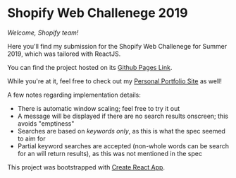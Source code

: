 # Shopify Web Challenege 2019

*Welcome, Shopify team!*

Here you'll find my submission for the Shopify Web Challenege for Summer 2019, which was tailored with ReactJS.

You can find the project hosted on its [Github Pages Link](http://kevnchoi.com/shopify-web-challenge-2019/).

While you're at it, feel free to check out my [Personal Portfolio Site](http://kevnchoi.com) as well!

A few notes regarding implementation details:
- There is automatic window scaling; feel free to try it out
- A message will be displayed if there are no search results onscreen; this avoids "emptiness"
- Searches are based on *keywords only*, as this is what the spec seemed to aim for
- Partial keyword searches are accepted (non-whole words can be search for an will return results), as this was not mentioned in the spec

This project was bootstrapped with [Create React App](https://github.com/facebook/create-react-app).
